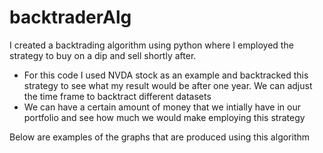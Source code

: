 # backtraderAlg

I created a backtrading algorithm using python where I employed the strategy to buy on a dip and sell shortly after. 

* For this code I used NVDA stock as an example and backtracked this strategy to see what my result would be after one year. We can adjust the time frame to backtract different datasets 
* We can have a certain amount of money that we intially have in our portfolio and see how much we would make employing this strategy

Below are examples of the graphs that are produced using this algorithm 

